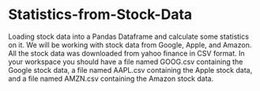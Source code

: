# Statistics-from-Stock-Data
<siv>Loading stock data into a Pandas Dataframe and calculate some statistics on it. We will be working with stock data from Google, Apple, and Amazon. All the stock data was downloaded from yahoo finance in CSV format. In your workspace you should have a file named GOOG.csv containing the Google stock data, a file named AAPL.csv containing the Apple stock data, and a file named AMZN.csv containing the Amazon stock data.</div>
